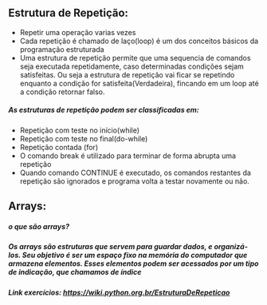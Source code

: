 ## Estrutura de Repetição:

* Repetir uma operação varias vezes
* Cada repetição é chamado de laço(loop) é um dos conceitos básicos da programação estruturada
* Uma estrutura de repetição permite que uma sequencia de comandos seja executada repetidamente, caso determinadas condições sejam satisfeitas. Ou seja a estrutura de repetição vai ficar se repetindo enquanto a condição for satisfeita(Verdadeira), fincando em um loop até a condição retornar falso.

##### As estruturas de repetição podem ser classificadas em:

* Repetição com teste no início(while)
* Repetição com teste no final(do-while)
* Repetição contada (for)
* O comando break é utilizado para terminar de forma abrupta uma repetição
* Quando comando CONTINUE é executado, os comandos restantes da repetição são ignorados e programa volta a testar novamente ou não.

## Arrays:

##### o que são arrays?

##### Os **arrays são** estruturas que servem para guardar dados, e organizá-los. Seu objetivo **é** ser um espaço fixo na memória do computador que armazena elementos. Esses elementos podem ser acessados por um tipo de indicação, que chamamos de índice

##### Link exercícios: https://wiki.python.org.br/EstruturaDeRepeticao

